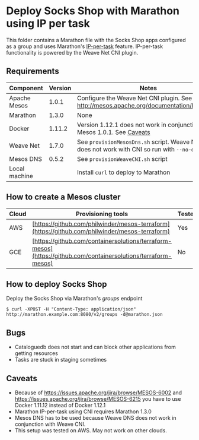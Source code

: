 # Deploy Socks Shop with Marathon using IP per task 

This folder contains a Marathon file with the Socks Shop apps configured as a group and uses Marathon's [IP-per-task](https://mesosphere.github.io/marathon/docs/ip-per-task.html) feature. IP-per-task functionality
is powered by the Weave Net CNI plugin.

## Requirements

| Component     | Version       | Notes   |
|---------------|---------------|---------|
| Apache Mesos  | 1.0.1         | Configure the Weave Net CNI plugin. See http://mesos.apache.org/documentation/latest/cni/ |
| Marathon      | 1.3.0         | None        |
| Docker        | 1.11.2        | Version 1.12.1 does not work in conjunction with Mesos 1.0.1. See [Caveats](#caveats) |
| Weave Net     | 1.7.0         | See `provisionMesosDns.sh` script. Weave Net DNS does not work with CNI so run with `--no-dns` |
| Mesos DNS     | 0.5.2         | See `provisionWeaveCNI.sh` script |
| Local machine |               | Install `curl` to deploy to Marathon |
  
## How to create a Mesos cluster

| Cloud | Provisioning tools | Tested |
| ------|----------------| ------ |
| AWS | [https://github.com/philwinder/mesos-terraform](https://github.com/philwinder/mesos-terraform) | Yes |
| GCE | [https://github.com/containersolutions/terraform-mesos](https://github.com/containersolutions/terraform-mesos) | No |

## How to deploy Socks Shop

Deploy the Socks Shop via Marathon's _groups_ endpoint

```
$ curl -XPOST -H "Content-Type: application/json" http://marathon.example.com:8080/v2/groups -d@marathon.json
```

## Bugs

* Cataloguedb does not start and can block other applications from getting resources
* Tasks are stuck in staging sometimes

## Caveats

* Because of https://issues.apache.org/jira/browse/MESOS-6002 and https://issues.apache.org/jira/browse/MESOS-6215 you have to use Docker 1.11.12 instead of Docker 1.12.1
* Marathon IP-per-task using CNI requires Marathon 1.3.0
* Mesos DNS has to be used because Weave DNS does not work in conjunction with Weave CNI.
* This setup was tested on AWS. May not work on other clouds.
